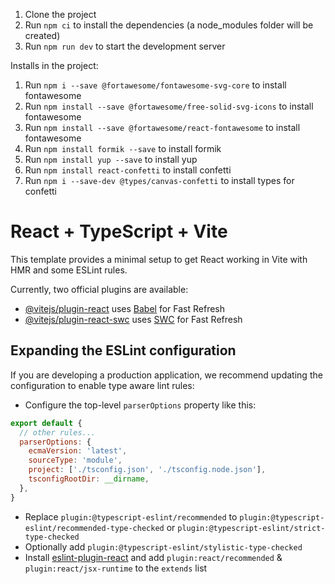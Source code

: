 1. Clone the project
2. Run `npm ci` to install the dependencies (a node_modules folder will be created)
3. Run `npm run dev` to start the development server

Installs in the project:
1. Run `npm i --save @fortawesome/fontawesome-svg-core` to install fontawesome
2. Run `npm install --save @fortawesome/free-solid-svg-icons` to install fontawesome
3. Run `npm install --save @fortawesome/react-fontawesome` to install fontawesome
4. Run `npm install formik --save` to install formik
5. Run `npm install yup --save` to install yup
6. Run `npm install react-confetti` to install confetti
7. Run `npm i --save-dev @types/canvas-confetti` to install types for confetti

# React + TypeScript + Vite

This template provides a minimal setup to get React working in Vite with HMR and some ESLint rules.

Currently, two official plugins are available:

- [@vitejs/plugin-react](https://github.com/vitejs/vite-plugin-react/blob/main/packages/plugin-react/README.md) uses [Babel](https://babeljs.io/) for Fast Refresh
- [@vitejs/plugin-react-swc](https://github.com/vitejs/vite-plugin-react-swc) uses [SWC](https://swc.rs/) for Fast Refresh

## Expanding the ESLint configuration

If you are developing a production application, we recommend updating the configuration to enable type aware lint rules:

- Configure the top-level `parserOptions` property like this:

```js
export default {
  // other rules...
  parserOptions: {
    ecmaVersion: 'latest',
    sourceType: 'module',
    project: ['./tsconfig.json', './tsconfig.node.json'],
    tsconfigRootDir: __dirname,
  },
}
```

- Replace `plugin:@typescript-eslint/recommended` to `plugin:@typescript-eslint/recommended-type-checked` or `plugin:@typescript-eslint/strict-type-checked`
- Optionally add `plugin:@typescript-eslint/stylistic-type-checked`
- Install [eslint-plugin-react](https://github.com/jsx-eslint/eslint-plugin-react) and add `plugin:react/recommended` & `plugin:react/jsx-runtime` to the `extends` list
